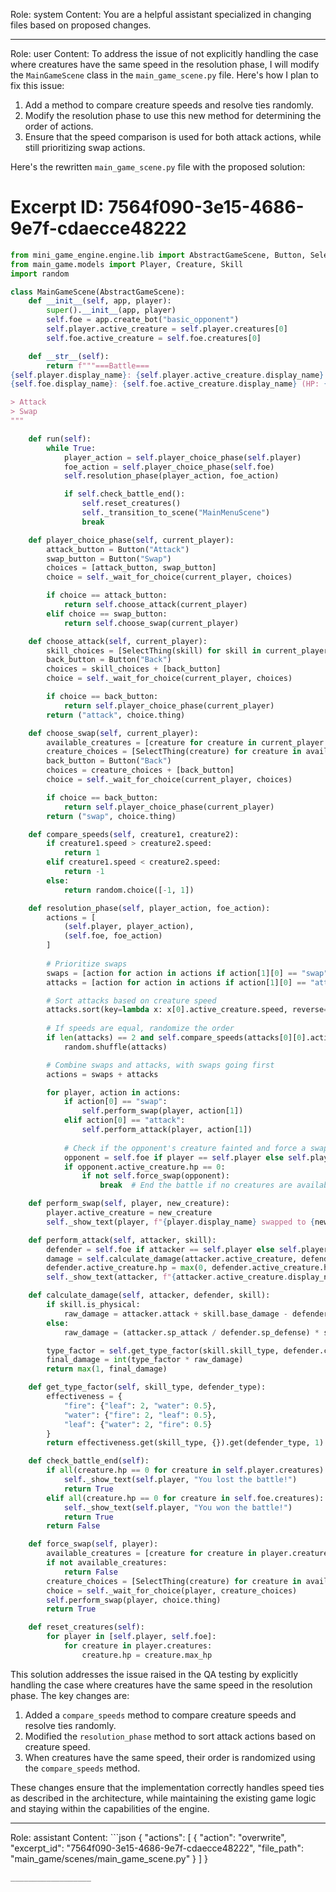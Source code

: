 Role: system
Content: You are a helpful assistant specialized in changing files based on proposed changes.
__________________
Role: user
Content: To address the issue of not explicitly handling the case where creatures have the same speed in the resolution phase, I will modify the `MainGameScene` class in the `main_game_scene.py` file. Here's how I plan to fix this issue:

1. Add a method to compare creature speeds and resolve ties randomly.
2. Modify the resolution phase to use this new method for determining the order of actions.
3. Ensure that the speed comparison is used for both attack actions, while still prioritizing swap actions.

Here's the rewritten `main_game_scene.py` file with the proposed solution:

# Excerpt ID: 7564f090-3e15-4686-9e7f-cdaecce48222
```python main_game/scenes/main_game_scene.py
from mini_game_engine.engine.lib import AbstractGameScene, Button, SelectThing
from main_game.models import Player, Creature, Skill
import random

class MainGameScene(AbstractGameScene):
    def __init__(self, app, player):
        super().__init__(app, player)
        self.foe = app.create_bot("basic_opponent")
        self.player.active_creature = self.player.creatures[0]
        self.foe.active_creature = self.foe.creatures[0]

    def __str__(self):
        return f"""===Battle===
{self.player.display_name}: {self.player.active_creature.display_name} (HP: {self.player.active_creature.hp}/{self.player.active_creature.max_hp})
{self.foe.display_name}: {self.foe.active_creature.display_name} (HP: {self.foe.active_creature.hp}/{self.foe.active_creature.max_hp})

> Attack
> Swap
"""

    def run(self):
        while True:
            player_action = self.player_choice_phase(self.player)
            foe_action = self.player_choice_phase(self.foe)
            self.resolution_phase(player_action, foe_action)

            if self.check_battle_end():
                self.reset_creatures()
                self._transition_to_scene("MainMenuScene")
                break

    def player_choice_phase(self, current_player):
        attack_button = Button("Attack")
        swap_button = Button("Swap")
        choices = [attack_button, swap_button]
        choice = self._wait_for_choice(current_player, choices)

        if choice == attack_button:
            return self.choose_attack(current_player)
        elif choice == swap_button:
            return self.choose_swap(current_player)

    def choose_attack(self, current_player):
        skill_choices = [SelectThing(skill) for skill in current_player.active_creature.skills]
        back_button = Button("Back")
        choices = skill_choices + [back_button]
        choice = self._wait_for_choice(current_player, choices)

        if choice == back_button:
            return self.player_choice_phase(current_player)
        return ("attack", choice.thing)

    def choose_swap(self, current_player):
        available_creatures = [creature for creature in current_player.creatures if creature.hp > 0 and creature != current_player.active_creature]
        creature_choices = [SelectThing(creature) for creature in available_creatures]
        back_button = Button("Back")
        choices = creature_choices + [back_button]
        choice = self._wait_for_choice(current_player, choices)

        if choice == back_button:
            return self.player_choice_phase(current_player)
        return ("swap", choice.thing)

    def compare_speeds(self, creature1, creature2):
        if creature1.speed > creature2.speed:
            return 1
        elif creature1.speed < creature2.speed:
            return -1
        else:
            return random.choice([-1, 1])

    def resolution_phase(self, player_action, foe_action):
        actions = [
            (self.player, player_action),
            (self.foe, foe_action)
        ]
        
        # Prioritize swaps
        swaps = [action for action in actions if action[1][0] == "swap"]
        attacks = [action for action in actions if action[1][0] == "attack"]

        # Sort attacks based on creature speed
        attacks.sort(key=lambda x: x[0].active_creature.speed, reverse=True)
        
        # If speeds are equal, randomize the order
        if len(attacks) == 2 and self.compare_speeds(attacks[0][0].active_creature, attacks[1][0].active_creature) == 0:
            random.shuffle(attacks)

        # Combine swaps and attacks, with swaps going first
        actions = swaps + attacks

        for player, action in actions:
            if action[0] == "swap":
                self.perform_swap(player, action[1])
            elif action[0] == "attack":
                self.perform_attack(player, action[1])
            
            # Check if the opponent's creature fainted and force a swap if necessary
            opponent = self.foe if player == self.player else self.player
            if opponent.active_creature.hp == 0:
                if not self.force_swap(opponent):
                    break  # End the battle if no creatures are available to swap

    def perform_swap(self, player, new_creature):
        player.active_creature = new_creature
        self._show_text(player, f"{player.display_name} swapped to {new_creature.display_name}!")

    def perform_attack(self, attacker, skill):
        defender = self.foe if attacker == self.player else self.player
        damage = self.calculate_damage(attacker.active_creature, defender.active_creature, skill)
        defender.active_creature.hp = max(0, defender.active_creature.hp - damage)
        self._show_text(attacker, f"{attacker.active_creature.display_name} used {skill.display_name} and dealt {damage} damage!")

    def calculate_damage(self, attacker, defender, skill):
        if skill.is_physical:
            raw_damage = attacker.attack + skill.base_damage - defender.defense
        else:
            raw_damage = (attacker.sp_attack / defender.sp_defense) * skill.base_damage

        type_factor = self.get_type_factor(skill.skill_type, defender.creature_type)
        final_damage = int(type_factor * raw_damage)
        return max(1, final_damage)

    def get_type_factor(self, skill_type, defender_type):
        effectiveness = {
            "fire": {"leaf": 2, "water": 0.5},
            "water": {"fire": 2, "leaf": 0.5},
            "leaf": {"water": 2, "fire": 0.5}
        }
        return effectiveness.get(skill_type, {}).get(defender_type, 1)

    def check_battle_end(self):
        if all(creature.hp == 0 for creature in self.player.creatures):
            self._show_text(self.player, "You lost the battle!")
            return True
        elif all(creature.hp == 0 for creature in self.foe.creatures):
            self._show_text(self.player, "You won the battle!")
            return True
        return False

    def force_swap(self, player):
        available_creatures = [creature for creature in player.creatures if creature.hp > 0]
        if not available_creatures:
            return False
        creature_choices = [SelectThing(creature) for creature in available_creatures]
        choice = self._wait_for_choice(player, creature_choices)
        self.perform_swap(player, choice.thing)
        return True

    def reset_creatures(self):
        for player in [self.player, self.foe]:
            for creature in player.creatures:
                creature.hp = creature.max_hp
```

This solution addresses the issue raised in the QA testing by explicitly handling the case where creatures have the same speed in the resolution phase. The key changes are:

1. Added a `compare_speeds` method to compare creature speeds and resolve ties randomly.
2. Modified the `resolution_phase` method to sort attack actions based on creature speed.
3. When creatures have the same speed, their order is randomized using the `compare_speeds` method.

These changes ensure that the implementation correctly handles speed ties as described in the architecture, while maintaining the existing game logic and staying within the capabilities of the engine.
__________________
Role: assistant
Content: ```json
{
  "actions": [
    {
      "action": "overwrite",
      "excerpt_id": "7564f090-3e15-4686-9e7f-cdaecce48222",
      "file_path": "main_game/scenes/main_game_scene.py"
    }
  ]
}
```
__________________
